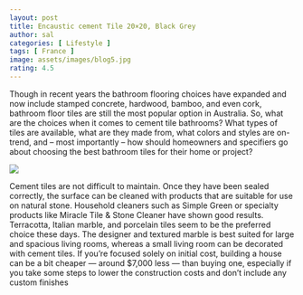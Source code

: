 ```yaml
---
layout: post
title: Encaustic cement Tile 20×20, Black Grey
author: sal
categories: [ Lifestyle ]
tags: [ France ]
image: assets/images/blog5.jpg
rating: 4.5
---
```


Though in recent years the bathroom flooring choices have expanded and now include stamped concrete, hardwood, bamboo, and even cork, bathroom floor tiles are still the most popular option in Australia. So, what are the choices when it comes to cement tile bathrooms? What types of tiles are available, what are they made from, what colors and styles are on-trend, and – most importantly – how should homeowners and specifiers go about choosing the best bathroom tiles for their home or project?

![](https://nguyensoncavn.com/wp-content/uploads/the-tiles-blog-1394.jpg.webp)

Cement tiles are not difficult to maintain. Once they have been sealed correctly, the surface can be cleaned with products that are suitable for use on natural stone. Household cleaners such as Simple Green or specialty products like Miracle Tile & Stone Cleaner have shown good results.
Terracotta, Italian marble, and porcelain tiles seem to be the preferred choice these days. The designer and textured marble is best suited for large and spacious living rooms, whereas a small living room can be decorated with cement tiles.
If you’re focused solely on initial cost, building a house can be a bit cheaper — around $7,000 less — than buying one, especially if you take some steps to lower the construction costs and don’t include any custom finishes
